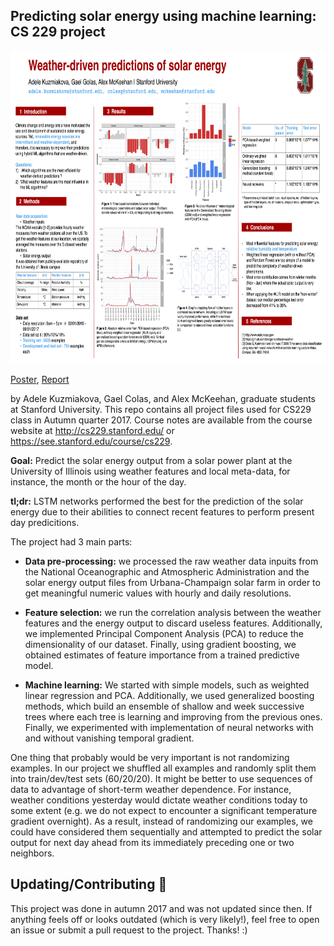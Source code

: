 ## Predicting solar energy using machine learning: CS 229 project

<img src="assets/cs229-project-poster.png" width="756" height="500" />

[Poster](https://github.com/adelekuzmiakova/CS229-machine-learning-solar-energy-predictions/blob/master/assets/cs229-project-poster.png), [Report](https://github.com/adelekuzmiakova/CS229-machine-learning-solar-energy-predictions/blob/master/cs229-final-report.pdf)

by Adele Kuzmiakova, Gael Colas, and Alex McKeehan, graduate students at Stanford University. This repo contains all project files used for CS229 class in Autumn quarter 2017. Course notes are available from the course website at http://cs229.stanford.edu/ or https://see.stanford.edu/course/cs229. 

**Goal:** Predict the solar energy output from a solar power plant at the University of Illinois using weather features and local meta-data, for instance, the month or the hour of the day.

**tl;dr:** LSTM networks performed the best for the prediction of the solar energy due to their abilities to connect recent features to perform present day predicitions.

The project had 3 main parts:

* **Data pre-processing:** we processed the raw weather data inpuits from the National Oceanographic and Atmospheric Administration and the solar energy output files from Urbana-Champaign solar farm in order to get meaningful numeric values with hourly and daily resolutions. 

* **Feature selection:** we run the correlation analysis between the weather features and the energy output to discard useless features. Additionally, we implemented Principal Component Analysis (PCA) to reduce the dimensionality of our dataset. Finally, using gradient boosting, we obtained estimates of feature importance from a trained predictive model.

* **Machine learning:** We started with simple models, such as weighted linear regression and PCA. Additionally, we used generalized boosting methods, which build an ensemble of shallow and week successive trees where each tree is learning and improving from the previous ones. Finally, we experimented with implementation of neural networks with and without vanishing temporal gradient.

One thing that probably would be very important is not randomizing examples. In our project we shuffled all examples and randomly split them into train/dev/test sets (60/20/20). It might be better to use sequences of data to advantage of short-term weather dependence. For instance, weather conditions yesterday would dictate weather conditions today to some extent (e.g. we do not expect to encounter a significant temperature gradient overnight). As a result, instead of randomizing our examples, we could have considered them sequentially and attempted to predict the solar output for next day ahead from its immediately preceding one or two neighbors.

## Updating/Contributing 👋

This project was done in autumn 2017 and was not updated since then. If anything feels off or looks outdated (which is very likely!), feel free to open an issue or submit a pull request to the project. Thanks! :)
